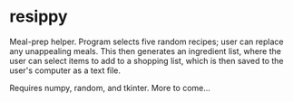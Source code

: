 # resippy
Meal-prep helper. Program selects five random recipes; user can replace any unappealing meals. This then generates an ingredient list, where the user can select items to add to a shopping list, which is then saved to the user's computer as a text file.

Requires numpy, random, and tkinter. More to come...
